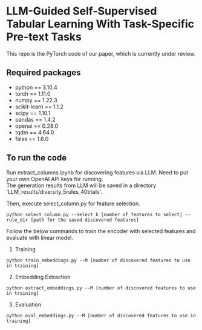 # LLM-Guided Self-Supervised Tabular Learning With Task-Specific Pre-text Tasks #

This repo is the PyTorch code of our paper, which is currently under review.

## Required packages ##
- python == 3.10.4
- torch == 1.11.0
- numpy == 1.22.3
- scikit-learn == 1.1.2
- scipy == 1.10.1
- pandas == 1.4.2
- openai == 0.28.0
- tqdm == 4.64.0
- faiss == 1.8.0
  
## To run the code ##
Run extract_columns.ipynb for discovering features via LLM. Need to put your own OpenAI API keys for running.  
The generation results from LLM will be saved in a directory 'LLM_results/diversity_5rules_40trials'.

Then, execute select_column.py for feature selection.
```
python select_column.py --select_k [number of features to select] --rule_dir [path for the saved discovered features]
```

Follow the below commands to train the encoder with selected features and evaluate with linear model.
1. Training
```
python train_embeddings.py --M [number of discovered features to use in training] 
```
2. Embedding Extraction
```
python extract_embeddings.py --M [number of discovered features to use in training]
```
3. Evaluation
```
python eval_embeddings.py --M [number of discovered features to use in training]
```
